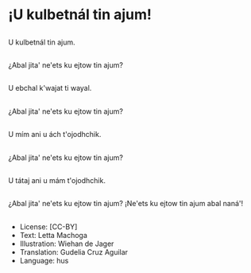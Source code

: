 # ¡U kulbetnál tin ajum!

##
U kulbetnál tin ajum.

##
¿Abal jita' ne'ets ku ejtow tin ajum?

##
U ebchal k'wajat ti wayal.

##
¿Abal jita' ne'ets ku ejtow tin ajum?

##
U mím ani u ách t'ojodhchik.

##
¿Abal jita' ne'ets ku ejtow tin ajum?

##
U tátaj ani u mám t'ojodhchik.

##
¿Abal jita' ne'ets ku ejtow tin ajum? ¡Ne'ets ku ejtow tin ajum abal naná'!

##
* License: [CC-BY]
* Text: Letta Machoga
* Illustration: Wiehan de Jager
* Translation: Gudelia Cruz Aguilar
* Language: hus
